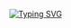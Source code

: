 [![Typing SVG](https://readme-typing-svg.demolab.com?font=Fira+Code&pause=1000&width=435&lines=Hello+there)](https://git.io/typing-svg)
